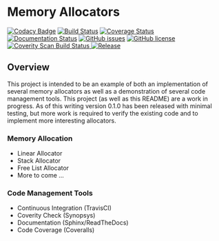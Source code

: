# Memory Allocators
[![Codacy Badge](https://api.codacy.com/project/badge/Grade/4a0d9fba79e54da3af6d254157237959)](https://app.codacy.com/app/adam-stamand/memory-allocators?utm_source=github.com&utm_medium=referral&utm_content=adam-stamand/memory-allocators&utm_campaign=Badge_Grade_Dashboard)
[![Build Status](https://www.travis-ci.com/adam-stamand/memory-allocators.svg?branch=master)](https://www.travis-ci.com/adam-stamand/memory-allocators)
[![Coverage Status](https://coveralls.io/repos/github/adam-stamand/memory-allocators/badge.svg?branch=master)](https://coveralls.io/github/adam-stamand/memory-allocators?branch=master)
[![Documentation Status](https://readthedocs.org/projects/memory-allocators/badge/?version=latest)](https://memory-allocators.readthedocs.io/en/latest/?badge=latest)
[![GitHub issues](https://img.shields.io/github/issues/adam-stamand/memory-allocators)](https://github.com/adam-stamand/memory-allocators/issues)
[![GitHub license](https://img.shields.io/github/license/adam-stamand/memory-allocators)](https://github.com/adam-stamand/memory-allocators/blob/master/LICENSE)
<a href="https://scan.coverity.com/projects/adam-stamand-memory-allocators">
  <img alt="Coverity Scan Build Status"
       src="https://img.shields.io/coverity/scan/18982.svg"/>
</a>
[![Release](https://img.shields.io/github/v/release/adam-stamand/memory-allocators.svg)](https://github.com/adam-stamand/memory-allocators/releases)

## Overview
This project is intended to be an example of both an implementation of several memory allocators as well as a demonstration of several code management tools. This project (as well as this README) are a work in progress. As of this writing version 0.1.0 has been released with minimal testing, but more work is required to verify the existing code and to implement more interesting allocators.

### Memory Allocation
* Linear Allocator
* Stack Allocator
* Free List Allocator
* More to come ... 


### Code Management Tools
* Continuous Integration (TravisCI)
* Coverity Check (Synopsys)
* Documentation (Sphinx/ReadTheDocs)
* Code Coverage (Coveralls)
